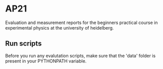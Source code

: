 # AP21
Evaluation and measurement reports for the beginners practical course in experimental physics at the university of heidelberg.

## Run scripts
Before you run any evalutation scripts, make sure that the 'data' folder is present in your PYTHONPATH variable.
